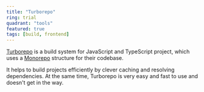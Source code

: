 ```yaml
---
title: "Turborepo"
ring: trial
quadrant: "tools"
featured: true
tags: [build, frontend]
---
```


[Turborepo](https://turbo.build/repo) is a build system for JavaScript and TypeScript project, 
which uses a [Monorepo](https://www.aoe.com/techradar/methods-and-patterns/monorepo.html) structure for their codebase.

It helps to build projects efficiently by clever caching and resolving dependencies.
At the same time, Turborepo is very easy and fast to use and doesn't get in the way.
